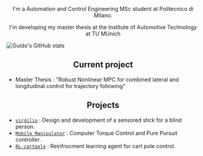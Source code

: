 <p align="center">
I'm a Automation and Control Engineering MSc student at Politecnico di Milano.
</p>
<p align="center">
I'm developing my master thesis at the Institute of Automotive Technology at TU MUnich
</p>


![Guido's GitHub stats](https://github-readme-stats.vercel.app/api?username=guidosassaroli&hide=contribs,prs)



<h2 align="center"> Current project</h2>

<ul>
  <li>Master Thesis : "Robust Nonlinear MPC for combined lateral and longitudinal control for trajectory following"</li>
</ul>



<h2 align="center"> Projects</h2>


* [`virgilio`](https://github.com/guidosassaroli/virgilio) : Design and development of a sensored stick for a blind person. 
* [`Mobile Manipulator`](https://github.com/guidosassaroli/mobile_manipulator) : Computer Torque Control and Pure Pursuit controller. 
* [`RL-cartpole`](https://github.com/guidosassaroli/RL-cartpole) : Reinfrocment learning agent for cart pole control.





<!--
**guidosassaroli/guidosassaroli** is a ✨ _special_ ✨ repository because its `README.md` (this file) appears on your GitHub profile.

Here are some ideas to get you started:

- 🔭 I’m currently working on ...
- 🌱 I’m currently learning ...
- 👯 I’m looking to collaborate on ...
- 🤔 I’m looking for help with ...
- 💬 Ask me about ...
- 📫 How to reach me: ...
- 😄 Pronouns: ...
- ⚡ Fun fact: ...
-->
